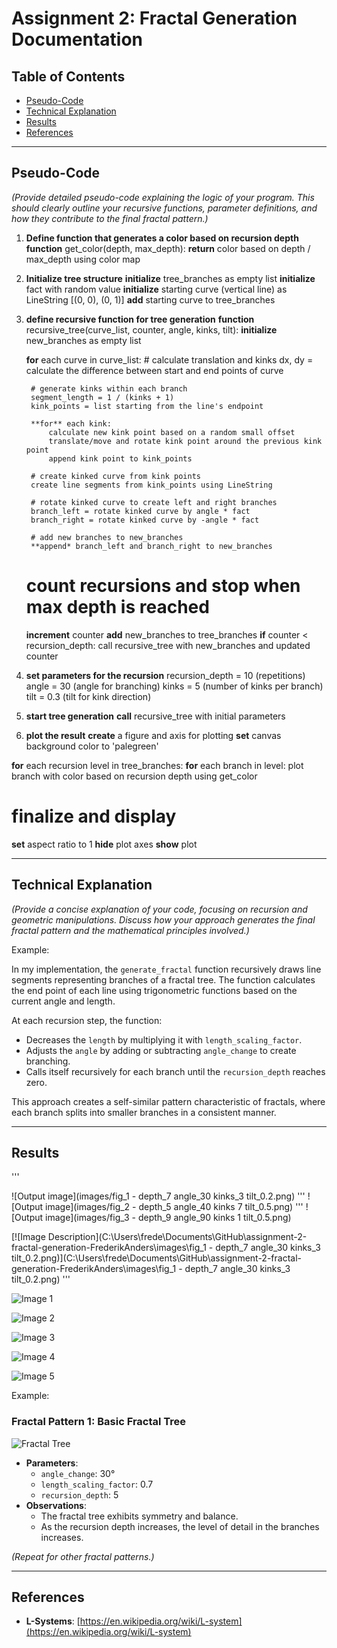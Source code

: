 # Assignment 2: Fractal Generation Documentation

## Table of Contents

- [Pseudo-Code](#pseudo-code)
- [Technical Explanation](#technical-explanation)
- [Results](#results)
- [References](#references)

---

## Pseudo-Code

*(Provide detailed pseudo-code explaining the logic of your program. This should clearly outline your recursive functions, parameter definitions, and how they contribute to the final fractal pattern.)*

1. **Define function that generates a color based on recursion depth**
**function** get_color(depth, max_depth):
    **return** color based on depth / max_depth using color map

2. **Initialize tree structure**
**initialize** tree_branches as empty list
**initialize** fact with random value
**initialize** starting curve (vertical line) as LineString [(0, 0), (0, 1)]
**add** starting curve to tree_branches

3. **define recursive function for tree generation**
**function** recursive_tree(curve_list, counter, angle, kinks, tilt):
    **initialize** new_branches as empty list
    
   **for** each curve in curve_list:
        # calculate translation and kinks
        dx, dy = calculate the difference between start and end points of curve
        
        # generate kinks within each branch
        segment_length = 1 / (kinks + 1)
        kink_points = list starting from the line's endpoint
        
        **for** each kink:
            calculate new kink point based on a random small offset
            translate/move and rotate kink point around the previous kink point
            append kink point to kink_points

        # create kinked curve from kink points
        create line segments from kink_points using LineString
        
        # rotate kinked curve to create left and right branches
        branch_left = rotate kinked curve by angle * fact
        branch_right = rotate kinked curve by -angle * fact
        
        # add new branches to new_branches
        **append* branch_left and branch_right to new_branches
    
    # count recursions and stop when max depth is reached
   **increment** counter
   **add** new_branches to tree_branches
   **if** counter < recursion_depth:
        call recursive_tree with new_branches and updated counter

4. **set parameters for the recursion**
recursion_depth = 10 (repetitions)
angle = 30 (angle for branching)
kinks = 5 (number of kinks per branch)
tilt = 0.3 (tilt for kink direction)

5. **start tree generation**
**call** recursive_tree with initial parameters

6. **plot the result**
**create** a figure and axis for plotting
**set** canvas background color to 'palegreen'

**for** each recursion level in tree_branches:
    **for** each branch in level:
        plot branch with color based on recursion depth using get_color

# finalize and display
**set** aspect ratio to 1
**hide** plot axes
**show** plot

---

## Technical Explanation

*(Provide a concise explanation of your code, focusing on recursion and geometric manipulations. Discuss how your approach generates the final fractal pattern and the mathematical principles involved.)*

Example:

In my implementation, the `generate_fractal` function recursively draws line segments representing branches of a fractal tree. The function calculates the end point of each line using trigonometric functions based on the current angle and length.

At each recursion step, the function:

- Decreases the `length` by multiplying it with `length_scaling_factor`.
- Adjusts the `angle` by adding or subtracting `angle_change` to create branching.
- Calls itself recursively for each branch until the `recursion_depth` reaches zero.

This approach creates a self-similar pattern characteristic of fractals, where each branch splits into smaller branches in a consistent manner.

---

## Results

'''


![Output image](images/fig_1 - depth_7 angle_30 kinks_3 tilt_0.2.png)
'''
![Output image](images/fig_2 - depth_5 angle_40 kinks 7 tilt_0.5.png)
'''
![Output image](images/fig_3 - depth_9 angle_90 kinks 1 tilt_0.5.png)

[![Image Description](C:\Users\frede\Documents\GitHub\assignment-2-fractal-generation-FrederikAnders\images\fig_1 - depth_7 angle_30 kinks_3 tilt_0.2.png)](C:\Users\frede\Documents\GitHub\assignment-2-fractal-generation-FrederikAnders\images\fig_1 - depth_7 angle_30 kinks_3 tilt_0.2.png)
'''

![Image 1](images/fig_1-depth7_angle30_kinks3_tilt0.2.png)

![Image 2](images/fig_2-depth5_angle40_kinks7_tilt0.5.png)

![Image 3](images/fig_3-depth9_angle90_kinks1_tilt0.5.png)

![Image 4](images/fig_4-depth5_angle15_kinks3_tilt0.9.png)

![Image 5](images/fig_5-depth10_angle30_kinks5_tilt0.3.png)


Example:

### Fractal Pattern 1: Basic Fractal Tree

![Fractal Tree](images/example.png)

- **Parameters**:
  - `angle_change`: 30°
  - `length_scaling_factor`: 0.7
  - `recursion_depth`: 5
- **Observations**:
  - The fractal tree exhibits symmetry and balance.
  - As the recursion depth increases, the level of detail in the branches increases.

*(Repeat for other fractal patterns.)*

---

## References

- **L-Systems**: [https://en.wikipedia.org/wiki/L-system](https://en.wikipedia.org/wiki/L-system)